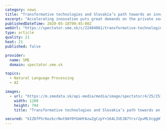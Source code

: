 ```yaml
---
category: news
title: "Transformative technologies and Slovakia’s path towards an innovative economy"
excerpt: "Accelerating innovation puts great demands on the private sector and its ability to adapt and to fully benefit from new technologies, as well as on political leadership striving to create an environment where innovative economy can flourish."
publishedDateTime: 2020-05-18T09:45:00Z
webUrl: "https://spectator.sme.sk/c/22404061/transformative-technologies-and-slovakias-path-towards-an-innovative-economy.html"
type: article
quality: 21
heat: 21
published: false

provider:
  name: SME
  domain: spectator.sme.sk

topics:
  - Natural Language Processing
  - AI

images:
  - url: "https://m.smedata.sk/api-media/media/image/spectator/4/25/25154/25154_1200x.jpeg?rev=3"
    width: 1200
    height: 794
    title: "Transformative technologies and Slovakia’s path towards an innovative economy"

secured: "kIZDfPSr6ozkcrNut9AY0YGmHYAzwZgCzpY+164L3VEJB7Yrsr2pvMLVcggH7Q5TV8OZAeSfkLapAV45RICQTyM0BKjw6rI5EjIGR+I/XUn64Wu+3pbfG0apVkokK/FVIGE0OEmBrIS4X9M0gegvMiiAZqiIY5HjwLU/CEIwMQGGOqg/2JODpjbCvlmAhWlCgjj47FB1M2qsuw7hPBEh4QPkFIKAVh986qmG8qEBFdel0ebLnrDhz6o0EMoPStSWhvIShwpmYWqTWorTPHt9ciBBw5k841jSajz4sdv0CEpu9jdvTb7SBWXrqKtEZ0ChQ4D5D034Omn3CW/pfqkLsy6gTC/fAIpYMkw4eIB6DloY0HL22vg4AphYOv0WwtgCGian+M0n7XrrO6U1vSW/XvUmKR55AQrwmpFwbDMRRyrFAcT1s7m44teYPZqoZxBL73tSP8tIumRvjrjKQG72n1XLEYhHY/uxZJRkRZBJPYs=;yNToZXZbX7Bqa+md96M7bA=="
---
```


